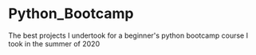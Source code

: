 # Python_Bootcamp
The best projects I undertook for a beginner's python bootcamp course I took in the summer of 2020
